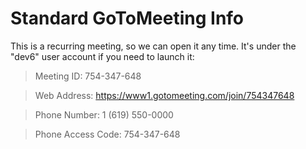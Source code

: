# Standard GoToMeeting Info

This is a recurring meeting, so we can open it any time. It's under the "dev6" user account if you need to launch it:

> Meeting ID: 754-347-648 

> Web Address: https://www1.gotomeeting.com/join/754347648

> Phone Number: 1 (619) 550-0000

> Phone Access Code: 754-347-648
